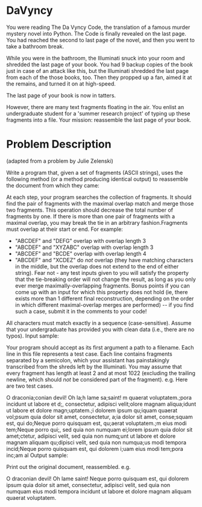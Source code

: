 DaVyncy
=======
You were reading The Da Vyncy Code, the translation of a famous murder mystery novel into Python. The Code is finally revealed on the last page. You had reached the second to last page of the novel, and then you went to take a bathroom break.

While you were in the bathroom, the Illuminati snuck into your room and shredded the last page of your book. You had 9 backup copies of the book just in case of an attack like this, but the Illuminati shredded the last page from each of the those books, too. Then they propped up a fan, aimed it at the remains, and turned it on at high-speed.

The last page of your book is now in tatters.

However, there are many text fragments floating in the air. You enlist an undergraduate student for a 'summer research project' of typing up these fragments into a file. Your mission: reassemble the last page of your book.

Problem Description
=============

(adapted from a problem by Julie Zelenski)

Write a program that, given a set of fragments (ASCII strings), uses the following method (or a method producing identical output) to reassemble the document from which they came:

At each step, your program searches the collection of fragments. It should find the pair of fragments with the maximal overlap match and merge those two fragments. This operation should decrease the total number of fragments by one. If there is more than one pair of fragments with a maximal overlap, you may break the tie in an arbitrary fashion.Fragments must overlap at their start or end. For example:

- "ABCDEF" and "DEFG" overlap with overlap length 3
- "ABCDEF" and "XYZABC" overlap with overlap length 3
- "ABCDEF" and "BCDE" overlap with overlap length 4
- "ABCDEF" and "XCDEZ" do *not* overlap (they have matching characters in the middle, but the overlap does not extend to the end of either string).
Fear not - any test inputs given to you will satisfy the property that the tie-breaking order will not change the result, as long as you only ever merge maximally-overlapping fragments. Bonus points if you can come up with an input for which this property does not hold (ie, there exists more than 1 different final reconstruction, depending on the order in which different maximal-overlap merges are performed) -- if you find such a case, submit it in the comments to your code!

All characters must match exactly in a sequence (case-sensitive). Assume that your undergraduate has provided you with clean data (i.e., there are no typos).
Input sample:

Your program should accept as its first argument a path to a filename. Each line in this file represents a test case. Each line contains fragments separated by a semicolon, which your assistant has painstakingly transcribed from the shreds left by the Illuminati. You may assume that every fragment has length at least 2 and at most 1022 (excluding the trailing newline, which should *not* be considered part of the fragment). e.g. Here are two test cases.

O draconia;conian devil! Oh la;h lame sa;saint!
m quaerat voluptatem.;pora incidunt ut labore et d;, consectetur, adipisci velit;olore magnam aliqua;idunt ut labore et dolore magn;uptatem.;i dolorem ipsum qu;iquam quaerat vol;psum quia dolor sit amet, consectetur, a;ia dolor sit amet, conse;squam est, qui do;Neque porro quisquam est, qu;aerat voluptatem.;m eius modi tem;Neque porro qui;, sed quia non numquam ei;lorem ipsum quia dolor sit amet;ctetur, adipisci velit, sed quia non numq;unt ut labore et dolore magnam aliquam qu;dipisci velit, sed quia non numqua;us modi tempora incid;Neque porro quisquam est, qui dolorem i;uam eius modi tem;pora inc;am al
Output sample:

Print out the original document, reassembled. e.g.

O draconian devil! Oh lame saint!
Neque porro quisquam est, qui dolorem ipsum quia dolor sit amet, consectetur, adipisci velit, sed quia non numquam eius modi tempora incidunt ut labore et dolore magnam aliquam quaerat voluptatem.
